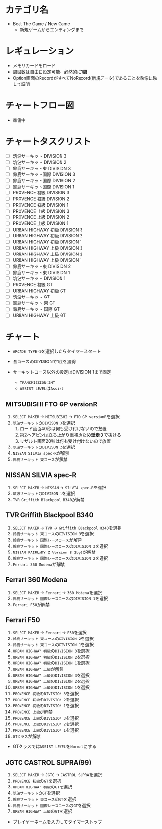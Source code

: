 # カテゴリ名

- Beat The Game / New Game
  - 新規ゲームからエンディングまで

# レギュレーション

- メモリカードをロード
- 周回数は自由に設定可能、必然的に**1周**
- Option画面のRecordがすべてNoRecord(新規データ)であることを映像に映して証明

# チャートフロー図

- 準備中

# チャートタスクリスト

- [ ] 筑波サーキット DIVISION 3
- [ ] 筑波サーキット DIVISION 2
- [ ] 鈴鹿サーキット東 DIVISION 3
- [ ] 鈴鹿サーキット国際 DIVISION 3
- [ ] 鈴鹿サーキット国際 DIVISION 2
- [ ] 鈴鹿サーキット国際 DIVISION 1
- [ ] PROVENCE 初級 DIVISION 3
- [ ] PROVENCE 初級 DIVISION 2
- [ ] PROVENCE 初級 DIVISION 1
- [ ] PROVENCE 上級 DIVISION 3
- [ ] PROVENCE 上級 DIVISION 2
- [ ] PROVENCE 上級 DIVISION 1
- [ ] URBAN HIGHWAY 初級 DIVISION 3
- [ ] URBAN HIGHWAY 初級 DIVISION 2
- [ ] URBAN HIGHWAY 初級 DIVISION 1
- [ ] URBAN HIGHWAY 上級 DIVISION 3
- [ ] URBAN HIGHWAY 上級 DIVISION 2
- [ ] URBAN HIGHWAY 上級 DIVISION 1
- [ ] 鈴鹿サーキット東 DIVISION 2
- [ ] 鈴鹿サーキット東 DIVISION 1
- [ ] 筑波サーキット DIVISION 1
- [ ] PROVENCE 初級 GT
- [ ] URBAN HIGHWAY 初級 GT
- [ ] 筑波サーキット GT
- [ ] 鈴鹿サーキット 東 GT
- [ ] 鈴鹿サーキット 国際 GT
- [ ] URBAN HIGHWAY 上級 GT

# チャート

- `ARCADE TYPE-S`を選択したらタイマースタート

- 各コースのDIVISIONで1位を獲得

- サーキットコース以外の設定はDIVISION 1まで固定
  - `TRANSMISSION`は`MT`
  - `ASSIST LEVEL`は`Assist`

## MITSUBISHI FTO GP versionR

 1. `SELECT MAKER` -> `MITSUBISHI` -> `FTO GP versionR`を選択
 2. `筑波サーキット`の`DIVISON 3`を選択
    1. ロード画面40秒は何も受け付けないので放置
    2. 第2ヘアピンは立ち上がり重視のため**壁走り**で抜ける
    3. リザルト画面20秒は何も受け付けないので放置
 3. `筑波サーキット`の`DIVISON 2`を選択
 4. `NISSAN SILVIA spec-R`が解禁
 5. `鈴鹿サーキット 東コース`が解禁

## NISSAN SILVIA spec-R

   1. `SELECT MAKER` -> `NISSAN` -> `SILVIA spec-R`を選択
   2. `筑波サーキット`の`DIVISON 1`を選択
   3. `TVR Griffith Blackpool B340`が解禁

## TVR Griffith Blackpool B340

   1. `SELECT MAKER` -> `TVR` -> `Griffith Blackpool B340`を選択
   2. `鈴鹿サーキット 東コース`の`DIVISION 3`を選択
   3. `鈴鹿サーキット 国際レースコース`が解禁
   4. `鈴鹿サーキット 国際レースコース`の`DIVISION 3`を選択
   5. `NISSAN FAIRLADY Z Version S 2by2`が解禁
   6. `鈴鹿サーキット 国際レースコース`の`DIVISION 2`を選択
   7. `Ferrari 360 Modena`が解禁

## Ferrari 360 Modena

   1. `SELECT MAKER` -> `Ferrari` -> `360 Modena`を選択
   2. `鈴鹿サーキット 国際レースコース`の`DIVISION 1`を選択
   3. `Ferrari F50`が解禁

## Ferrari F50

   1. `SELECT MAKER` -> `Ferrari` -> `F50`を選択
   2. `鈴鹿サーキット 東コース`の`DIVISION 2`を選択
   3. `鈴鹿サーキット 東コース`の`DIVISION 1`を選択
   4. `URBAN HIGHWAY 初級`の`DIVISION 3`を選択
   5. `URBAN HIGHWAY 初級`の`DIVISION 2`を選択
   6. `URBAN HIGHWAY 初級`の`DIVISION 1`を選択
   7. `URBAN HIGHWAY 上級`が解禁
   8. `URBAN HIGHWAY 上級`の`DIVISION 3`を選択
   9. `URBAN HIGHWAY 上級`の`DIVISION 2`を選択
   10. `URBAN HIGHWAY 上級`の`DIVISION 1`を選択
   11. `PROVENCE 初級`の`DIVISION 3`を選択
   12. `PROVENCE 初級`の`DIVISION 2`を選択
   13.  `PROVENCE 初級`の`DIVISION 1`を選択
   10. `PROVENCE 上級`が解禁
   11. `PROVENCE 上級`の`DIVISION 3`を選択
   12. `PROVENCE 上級`の`DIVISION 2`を選択
   13. `PROVENCE 上級`の`DIVISION 1`を選択
   14. `GTクラス`が解禁

- GTクラスでは`ASSIST LEVEL`を`Normal`にする

## JGTC CASTROL SUPRA(99)

   1. `SELECT MAKER` -> `JGTC` -> `CASTROL SUPRA`を選択
   2. `PROVENCE 初級`の`GT`を選択
   3. `URBAN HIGHWAY 初級`の`GT`を選択
   4. `筑波サーキット`の`GT`を選択
   5. `鈴鹿サーキット 東コース`の`GT`を選択
   6. `鈴鹿サーキット 国際レースコース`の`GT`を選択
   7. `URBAN HIGHWAY 上級`の`GT`を選択

- プレイヤーネームを入力してタイマーストップ
